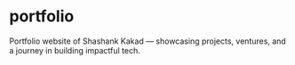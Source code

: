 # portfolio

Portfolio website of Shashank Kakad — showcasing projects, ventures, and a journey in building impactful tech.
